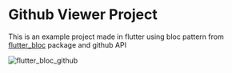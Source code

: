 # Github Viewer Project

This is an example project made in flutter using bloc pattern from [flutter_bloc](http://google.com.br) package and github API

![flutter_bloc_github](https://media.giphy.com/media/4Jvvg4NxsYtjtholt9/giphy.gif)
